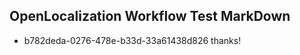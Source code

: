 ## OpenLocalization Workflow Test MarkDown
* b782deda-0276-478e-b33d-33a61438d826 thanks!

<!--HONumber=Jul16_HO3-->


